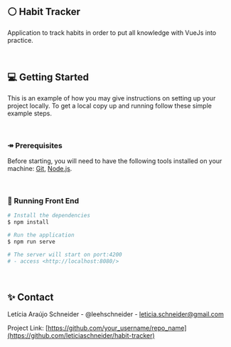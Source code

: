 ## ⚪️ Habit Tracker
Application to track habits in order to put all knowledge with VueJs into practice.

&nbsp;

## 💻 Getting Started
This is an example of how you may give instructions on setting up your project locally. To get a local copy up and running follow these simple example steps.


&nbsp;

### ↠ Prerequisites
Before starting, you will need to have the following tools installed on your machine: [Git](https://git-scm.com), [Node.js](https://nodejs.org/en/). 

&nbsp;



### 🎲 Running Front End

```bash
# Install the dependencies
$ npm install

# Run the application
$ npm run serve

# The server will start on port:4200
# - access <http://localhost:8080/>
```

&nbsp;

## ✨ Contact
Letícia Araújo Schneider - @leehschneider - leticia.schneider@gmail.com

Project Link: [https://github.com/your_username/repo_name](https://github.com/leticiaschneider/habit-tracker)

